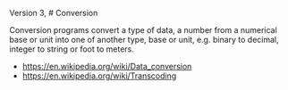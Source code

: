 Version 3, # Conversion

Conversion programs convert a type of data, a number from a numerical base or unit into one of another type, base or unit, e.g. binary to decimal, integer to string or foot to meters.

* <https://en.wikipedia.org/wiki/Data_conversion>
* <https://en.wikipedia.org/wiki/Transcoding>
